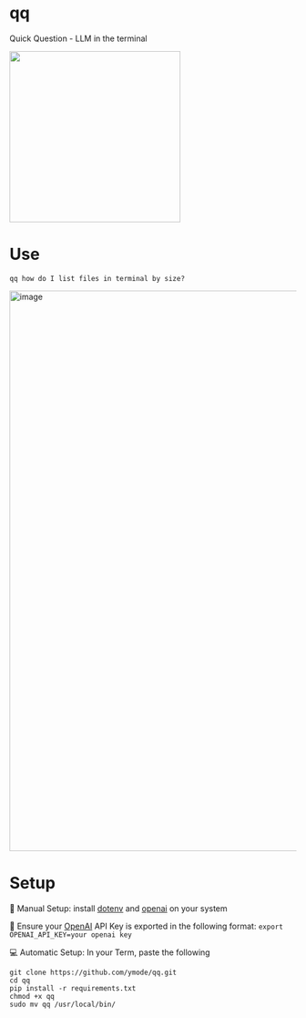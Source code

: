 # qq
Quick Question - LLM in the terminal

<img src="https://github.com/user-attachments/assets/60dce499-561a-4ad0-b98a-67adaaf48e3a" width="300"/>


# Use
```qq how do I list files in terminal by size?```

<img width="983" alt="image" src="https://github.com/user-attachments/assets/ffe3490b-8429-4312-9771-1efeeb566534">



# Setup

💾 Manual Setup: install [dotenv](https://github.com/motdotla/dotenv) and [openai](https://github.com/openai/openai-python) on your system

🔑 Ensure your [OpenAI](https://openai.com/api/) API Key is exported in the following format: ```export OPENAI_API_KEY=your openai key```

💻 Automatic Setup: In your Term, paste the following

```export OPENAI_API_KEY=your OpenAI API key
git clone https://github.com/ymode/qq.git
cd qq
pip install -r requirements.txt
chmod +x qq
sudo mv qq /usr/local/bin/
